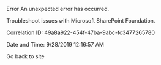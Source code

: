 Error An unexpected error has occurred.

Troubleshoot issues with Microsoft SharePoint Foundation.

Correlation ID: 49a8a922-454f-47ba-9abc-fc3477265780

Date and Time: 9/28/2019 12:16:57 AM

Go back to site
